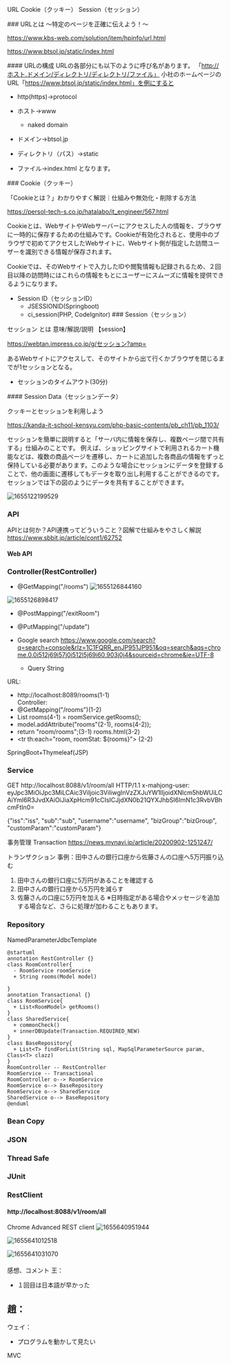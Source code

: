 URL
Cookie（クッキー）
Session（セッション）

### URLとは
～特定のページを正確に伝えよう！～

https://www.kbs-web.com/solution/item/hpinfo/url.html

https://www.btsol.jp/static/index.html

#### URLの構成
URLの各部分にも以下のように呼び名があります。
「http://ホスト.ドメイン/ディレクトリ/ディレクトリ/ファイル」
小社のホームぺージのURL「https://www.btsol.jp/static/index.html」を例にすると

- http(https)→protocol
- ホスト→www
   - naked domain
  
- ドメイン→btsol.jp
- ディレクトリ（パス）→static
- ファイル→index.html
となります。

### Cookie（クッキー）

「Cookieとは？」わかりやすく解説｜仕組みや無効化・削除する方法

https://persol-tech-s.co.jp/hatalabo/it_engineer/567.html

Cookieとは、WebサイトやWebサーバーにアクセスした人の情報を、ブラウザに一時的に保存するための仕組みです。Cookieが有効化されると、使用中のブラウザで初めてアクセスしたWebサイトに、Webサイト側が指定した訪問ユーザーを識別できる情報が保存されます。

Cookieでは、そのWebサイトで入力したIDや閲覧情報も記録されるため、２回目以降の訪問時にはこれらの情報をもとにユーザーにスムーズに情報を提供できるようになります。

- Session ID（セッションID）
    - JSESSIONID(Springboot)
    - ci_session(PHP, CodeIgnitor)
### Session（セッション）

セッション とは 意味/解説/説明 【session】

https://webtan.impress.co.jp/g/セッション?amp=

あるWebサイトにアクセスして、そのサイトから出て行くかブラウザを閉じるまでが1セッションとなる。
- セッションのタイムアウト(30分)


#### Session Data（セッションデータ）

クッキーとセッションを利用しよう

https://kanda-it-school-kensyu.com/php-basic-contents/pb_ch11/pb_1103/

セッションを簡単に説明すると「サーバ内に情報を保存し、複数ページ間で共有する」仕組みのことです。
例えば、ショッピングサイトで利用されるカート機能などは、複数の商品ページを遷移し、カートに追加した各商品の情報をずっと保持している必要があります。このような場合にセッションにデータを登録することで、他の画面に遷移してもデータを取り出し利用することができるのです。
セッションでは下の図のようにデータを共有することができます。

![1655122199529](image/0.基本概念/1655122199529.png)

### API
APIとは何か？API連携ってどういうこと？図解で仕組みをやさしく解説
https://www.sbbit.jp/article/cont1/62752
#### Web API

### Controller(RestController)
- @GetMapping("/rooms")
 ![1655126844160](image/0.基本概念/1655126844160.png)

![1655126898417](image/0.基本概念/1655126898417.png)

- @PostMapping("/exitRoom")
  
- @PutMapping("/update")


- Google search
https://www.google.com/search?q=search+console&rlz=1C1FQRR_enJP951JP951&oq=search&aqs=chrome.0.0i512j69i57j0i512l5j69i60.903j0j4&sourceid=chrome&ie=UTF-8

  - Query String

URL:
  - http://localhost:8089/rooms(1-1)   
Controller:
  - @GetMapping("/rooms")(1-2)
  - List<RoomModel> rooms(4-1) = roomService.getRooms();
  - model.addAttribute("rooms"(2-1), rooms(4-2));
  - return "room/rooms";(3-1)
rooms.html(3-2)
  - &lt;tr th:each="room, roomStat: ${rooms}"> (2-2)
  
SpringBoot+Thymeleaf(JSP)

### Service

GET http://localhost:8088/v1/room/all HTTP/1.1
x-mahjong-user: eyJpc3MiOiJpc3MiLCAic3ViIjoic3ViIiwgInVzZXJuYW1lIjoidXNlcm5hbWUiLCAiYml6R3JvdXAiOiJiaXpHcm91cCIsICJjdXN0b21QYXJhbSI6ImN1c3RvbVBhcmFtIn0=

{"iss":"iss", "sub":"sub", "username":"username", "bizGroup":"bizGroup", "customParam":"customParam"}

事务管理
Transaction
https://news.mynavi.jp/article/20200902-1251247/

トランザクション
事例：田中さんの銀行口座から佐藤さんの口座へ5万円振り込む

1. 田中さんの銀行口座に5万円があることを確認する
2. 田中さんの銀行口座から5万円を減らす
3. 佐藤さんの口座に5万円を加える
※日時指定がある場合やメッセージを追加する場合など、さらに処理が加わることもあります。

### Repository
NamedParameterJdbcTemplate


```plantuml
@startuml
annotation RestController {}
class RoomController{
  - RoomService roomService
  + String rooms(Model model)

}
annotation Transactional {}
class RoomService{
  + List<RoomModel> getRooms()
}
class SharedService{
  + commonCheck()
  + innerDBUpdate(Transaction.REQUIRED_NEW)
}
class BaseRepository{
  + List<T> findForList(String sql, MapSqlParameterSource param, Class<T> clazz)
}
RoomController -- RestController
RoomService -- Transactional
RoomController o--> RoomService
RoomService o--> BaseRepository
RoomService o--> SharedService
SharedService o--> BaseRepository
@enduml
```
### Bean Copy

### JSON

### Thread Safe

### JUnit


### RestClient
#### http://localhost:8088/v1/room/all
Chrome Advanced REST client
![1655640951944](image/0.基本概念/1655640951944.png)

![1655641012518](image/0.基本概念/1655641012518.png)

![1655641031070](image/0.基本概念/1655641031070.png)

#### 
感想、コメント
王：
- １回目は日本語が早かった
  
趙：
- 

ウェイ：
- プログラムを動かして見たい

MVC

